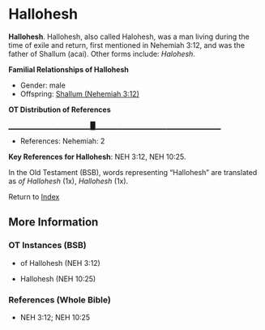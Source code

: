 # Hallohesh
**Hallohesh**. 
Hallohesh, also called Halohesh, was a man living during the time of exile and return, first mentioned in Nehemiah 3:12, and was the father of Shallum (acai). 
Other forms include: 
*Halohesh*. 




**Familial Relationships of Hallohesh**


* Gender: male
* Offspring: [Shallum (Nehemiah 3:12)](Shallum.12.md)


**OT Distribution of References**

▁▁▁▁▁▁▁▁▁▁▁▁▁▁▁█▁▁▁▁▁▁▁▁▁▁▁▁▁▁▁▁▁▁▁▁▁▁▁
* References: Nehemiah: 2



**Key References for Hallohesh**: 
NEH 3:12, NEH 10:25. 


In the Old Testament (BSB), words representing “Hallohesh” are translated as 
*of Hallohesh* (1x), *Hallohesh* (1x). 




Return to [Index](00-Index.md)

## More Information

### OT Instances (BSB)

* of Hallohesh (NEH 3:12)

* Hallohesh (NEH 10:25)



### References (Whole Bible)

* NEH 3:12; NEH 10:25



